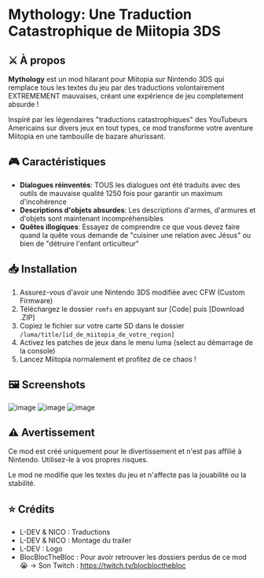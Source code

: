 # Mythology: Une Traduction Catastrophique de Miitopia 3DS

## ⚔️ À propos

**Mythology** est un mod hilarant pour Miitopia sur Nintendo 3DS qui remplace tous les textes du jeu par des traductions volontairement EXTREMEMENT mauvaises, créant une expérience de jeu completement absurde !

Inspiré par les légendaires "traductions catastrophiques" des YouTubeurs Americains sur divers jeux en tout types, ce mod transforme votre aventure Miitopia en une tambouille de bazare ahurissant.

## 🎮 Caractéristiques

- **Dialogues réinventés**: TOUS les dialogues ont été traduits avec des outils de mauvaise qualité 1250 fois pour garantir un maximum d'incohérence
- **Descriptions d'objets absurdes**: Les descriptions d'armes, d'armures et d'objets sont maintenant incompréhensibles
- **Quêtes illogiques**: Essayez de comprendre ce que vous devez faire quand la quête vous demande de "cuisiner une relation avec Jésus" ou bien de "détruire l'enfant orticulteur"

## 📥 Installation

1. Assurez-vous d'avoir une Nintendo 3DS modifiée avec CFW (Custom Firmware)
2. Téléchargez le dossier `romfs` en appuyant sur [Code] puis [Download .ZIP]
3. Copiez le fichier sur votre carte SD dans le dossier `/luma/title/[id_de_miitopia_de_votre_region]`
4. Activez les patches de jeux dans le menu luma (select au démarrage de la console)
5. Lancez Miitopia normalement et profitez de ce chaos !

## 🖼️ Screenshots

![image](https://github.com/user-attachments/assets/f2a29461-81c2-4e23-b4ef-0c2d2f2acda5)
![image](https://github.com/user-attachments/assets/3470d2ac-2ad6-470b-9e61-07777939536f)
![image](https://github.com/user-attachments/assets/65ef97b6-df3d-4150-b939-92e3760df0ef)

## ⚠️ Avertissement

Ce mod est créé uniquement pour le divertissement et n'est pas affilié à Nintendo. Utilisez-le à vos propres risques.

Le mod ne modifie que les textes du jeu et n'affecte pas la jouabilité ou la stabilité.

## ⭐ Crédits

- L-DEV & NICO : Traductions
- L-DEV & NICO : Montage du trailer 
- L-DEV : Logo
- BlocBlocTheBloc : Pour avoir retrouver les dossiers perdus de ce mod 😭
  -> Son Twitch : https://twitch.tv/blocblocthebloc
